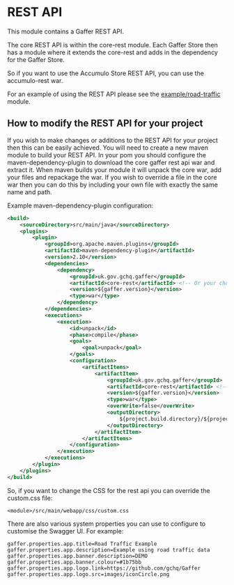 


REST API
==========
This module contains a Gaffer REST API.

The core REST API is within the core-rest module. 
Each Gaffer Store then has a module where it extends the core-rest and adds in the dependency for the Gaffer Store.

So if you want to use the Accumulo Store REST API, you can use the accumulo-rest war.

For an example of using the REST API please see the [example/road-traffic](https://gchq.github.io/gaffer-doc/components/example/road-traffic.html) module.

## How to modify the REST API for your project

If you wish to make changes or additions to the REST API for your project then this can be easily achieved.
You will need to create a new maven module to build your REST API.
In your pom you should configure the maven-dependency-plugin to download the core gaffer rest api war and extract it.
When maven builds your module it will unpack the core war, add your files and repackage the war.
If you wish to override a file in the core war then you can do this by including your own file with exactly the same name and path.

Example maven-dependency-plugin configuration:
```xml
<build>
    <sourceDirectory>src/main/java</sourceDirectory>
    <plugins>
        <plugin>
            <groupId>org.apache.maven.plugins</groupId>
            <artifactId>maven-dependency-plugin</artifactId>
            <version>2.10</version>
            <dependencies>
                <dependency>
                    <groupId>uk.gov.gchq.gaffer</groupId>
                    <artifactId>core-rest</artifactId> <!-- Or your chosen store, e.g 'accumulo-rest' -->
                    <version>${gaffer.version}</version>
                    <type>war</type>
                </dependency>
            </dependencies>
            <executions>
                <execution>
                    <id>unpack</id>
                    <phase>compile</phase>
                    <goals>
                        <goal>unpack</goal>
                    </goals>
                    <configuration>
                        <artifactItems>
                            <artifactItem>
                                <groupId>uk.gov.gchq.gaffer</groupId>
                                <artifactId>core-rest</artifactId> <!-- Or your chosen store, e.g 'accumulo-rest' -->
                                <version>${gaffer.version}</version>
                                <type>war</type>
                                <overWrite>false</overWrite>
                                <outputDirectory>
                                    ${project.build.directory}/${project.artifactId}-${project.version}
                                </outputDirectory>
                            </artifactItem>
                        </artifactItems>
                    </configuration>
                </execution>
            </executions>
        </plugin>
    </plugins>
</build>
```

So, if you want to change the CSS for the rest api you can override the custom.css file:
```
<module>/src/main/webapp/css/custom.css
```

There are also various system properties you can use to configure to customise the Swagger UI.
For example:
```
gaffer.properties.app.title=Road Traffic Example
gaffer.properties.app.description=Example using road traffic data
gaffer.properties.app.banner.description=DEMO
gaffer.properties.app.banner.colour=#1b75bb
gaffer.properties.app.logo.link=https://github.com/gchq/Gaffer
gaffer.properties.app.logo.src=images/iconCircle.png
```
